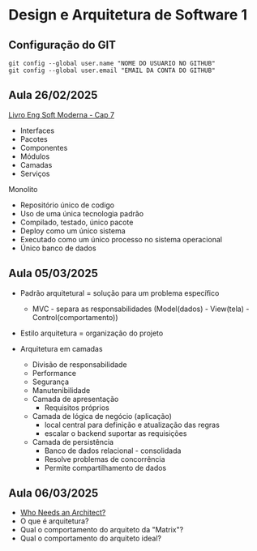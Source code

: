 # Design e Arquitetura de Software 1

## Configuração do GIT
```
git config --global user.name "NOME DO USUARIO NO GITHUB"
git config --global user.email "EMAIL DA CONTA DO GITHUB"
```

## Aula 26/02/2025
[Livro Eng Soft Moderna - Cap 7](https://engsoftmoderna.info/cap7.html)
- Interfaces
- Pacotes
- Componentes
- Módulos
- Camadas
- Serviços

Monolito
- Repositório único de codigo
- Uso de uma única tecnologia padrão
- Compilado, testado, único pacote
- Deploy como um único sistema
- Executado como um único processo no sistema operacional
- Único banco de dados

## Aula 05/03/2025
- Padrão arquitetural = solução para um problema específico
  - MVC - separa as responsabilidades (Model(dados) - View(tela) - Control(comportamento))
- Estilo arquitetura = organização do projeto

- Arquitetura em camadas
  - Divisão de responsabilidade
  - Performance
  - Segurança
  - Manutenibilidade
  - Camada de apresentação
    - Requisitos próprios
  - Camada de lógica de negócio (aplicação)
    - local central para definição e atualização das regras
    - escalar o backend suportar as requisições
  - Camada de persistência
    - Banco de dados relacional - consolidada
    - Resolve problemas de concorrência
    - Permite compartilhamento de dados
    
## Aula 06/03/2025
- [Who Needs an Architect?](https://martinfowler.com/ieeeSoftware/whoNeedsArchitect.pdf)
- O que é arquitetura?
- Qual o comportamento do arquiteto da "Matrix"?
- Qual o comportamento do arquiteto ideal?

